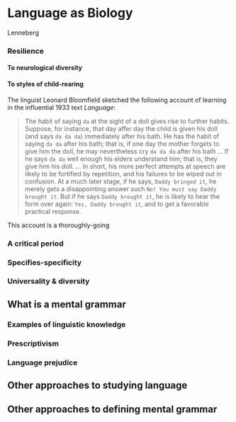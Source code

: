 
# Language as Biology

Lenneberg


### Resilience

#### To neurological diversity

#### To styles of child-rearing

The linguist Leonard Bloomfield sketched the following account of learning in the influential 1933 text *Language*:

>The habit of saying `da` at the sight of a doll gives rise to further habits. Suppose, for instance, that day affer day the child is given his doll (and says `da da da`) immediately after his bath. He has the habit of saying `da da` after his bath; that is, if one day the mother forgets to give him the doll, he may nevertheless cry `da da da` after his bath ... If he says `da da` well enough his elders understand him; that is, they give him his doll. ... In short, his more perfect attempts at speech are likely to be fortified by repetition, and his failures to be wiped out in confusion. At a much later stage, if he says, `Daddy bringed it`, he merely gets a disappointing answer such `No! You must say Daddy brought it`. But if he says `Daddy brought it`, he is likely to hear the form over again: `Yes, Daddy brought it`, and to get a favorable practical response.

This account is a thoroughly-going 


### A critical period

### Specifies-specificity

### Universality & diversity

## What is a mental grammar

### Examples of linguistic knowledge

### Prescriptivism

### Language prejudice

## Other approaches to studying language

## Other approaches to defining mental grammar
<!--stackedit_data:
eyJoaXN0b3J5IjpbLTEyNjYzNzc4MzksMjEyOTM1MzUyMCwxMj
Q3MDU1ODg0XX0=
-->